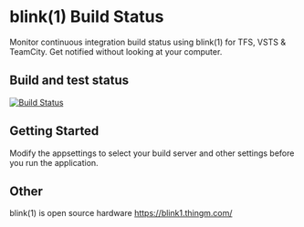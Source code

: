# blink(1) Build Status

Monitor continuous integration build status using blink(1) for TFS, VSTS & TeamCity. Get notified without looking at your computer.

## Build and test status

[![Build Status](https://travis-ci.org/jerryjoseph-net/Blink1BuildStatus.svg?branch=master)](https://travis-ci.org/jerryjoseph-net/Blink1BuildStatus)

## Getting Started ##

Modify the appsettings to select your build server and other settings before you run the application.

## Other

blink(1) is open source hardware https://blink1.thingm.com/
